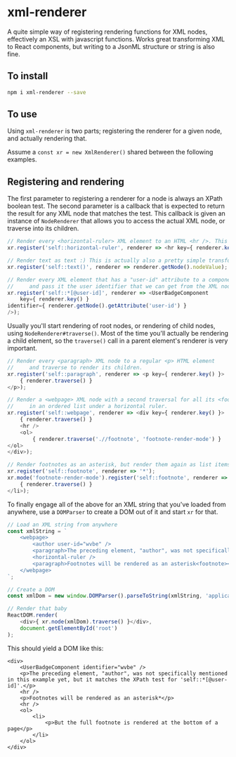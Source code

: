 # xml-renderer

A quite simple way of registering rendering functions for XML nodes, effectively an XSL with javascript functions. Works great transforming XML to React components, but writing to a JsonML structure or string is also fine.

## To install

```bash
npm i xml-renderer --save
```

## To use

Using `xml-renderer` is two parts; registering the renderer for a given node, and actually rendering that.

Assume a `const xr = new XmlRenderer()` shared between the following examples.

## Registering and rendering

The first parameter to registering a renderer for a node is always an XPath boolean test. The second parameter is a callback that is expected to return the result for any XML node that matches the test. This callback is given an instance of `NodeRenderer` that allows you to access the actual XML node, or traverse into its children.

```js
// Render every <horizontal-ruler> XML element to an HTML <hr />. This is probably the simplest transformation.
xr.register('self::horizontal-ruler', renderer => <hr key={ renderer.key() } />);

// Render text as text :) This is actually also a pretty simple transformation
xr.register('self::text()', renderer => renderer.getNode().nodeValue);

// Render every XML element that has a "user-id" attribute to a component called "UserBadgeComponent",
//     and pass it the user identifier that we can get from the XML node.
xr.register('self::*[@user-id]', renderer => <UserBadgeComponent
	key={ renderer.key() }
identifier={ renderer.getNode().getAttribute('user-id') }
/>);
```

Usually you'll start rendering of root nodes, or rendering of child nodes, using `NodeRenderer#traverse()`. Most of the time you'll actually be rendering a child element, so the `traverse()` call in a parent element's renderer is very important.

```js
// Render every <paragraph> XML node to a regular <p> HTML element
//     and traverse to render its children.
xr.register('self::paragraph', renderer => <p key={ renderer.key() }>
	{ renderer.traverse() }
</p>);

// Render a <webpage> XML node with a second traversal for all its <footnote> descendants
//     in an ordered list under a horizontal ruler.
xr.register('self::webpage', renderer => <div key={ renderer.key() }>
	{ renderer.traverse() }
	<hr />
	<ol>
		{ renderer.traverse('.//footnote', 'footnote-render-mode') }
</ol>
</div>);

// Render footnotes as an asterisk, but render them again as list items (+ children) somewhere else.
xr.register('self::footnote', renderer => '*');
xr.mode('footnote-render-mode').register('self::footnote', renderer => <li key={ renderer.key() }>
	{ renderer.traverse() }
</li>);
```

To finally engage all of the above for an XML string that you've loaded from anywhere, use a `DOMParser` to create a DOM out of it and start `xr` for that.

```js
// Load an XML string from anywhere
const xmlString = `
	<webpage>
		<author user-id="wvbe" />
		<paragraph>The preceding element, "author", was not specifically mentioned in this example yet, but it matches the XPath test for 'self::*[@user-id]'.</paragraph>
		<horizontal-ruler />
		<paragraph>Footnotes will be rendered as an asterisk<footnote><paragraph>But the full footnote is rendered at the bottom of a page</paragraph></footnote></paragraph>
	</webpage>
`;

// Create a DOM
const xmlDom = new window.DOMParser().parseToString(xmlString, 'application/xml');

// Render that baby
ReactDOM.render(
	<div>{ xr.node(xmlDom).traverse() }</div>,
	document.getElementById('root')
);
```

This should yield a DOM like this:

```
<div>
	<UserBadgeComponent identifier="wvbe" />
	<p>The preceding element, "author", was not specifically mentioned in this example yet, but it matches the XPath test for 'self::*[@user-id]'.</p>
	<hr />
	<p>Footnotes will be rendered as an asterisk*</p>
	<hr />
	<ol>
		<li>
			<p>But the full footnote is rendered at the bottom of a page</p>
		</li>
	</ol>
</div>
```
